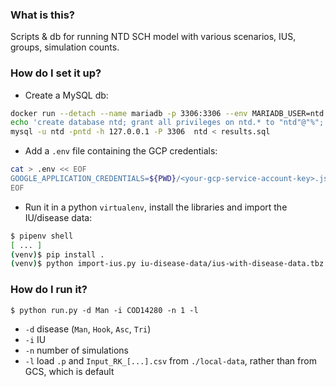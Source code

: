 ### What is this?

Scripts & db for running NTD SCH model with various scenarios, IUS, groups, simulation counts.

### How do I set it up?

- Create a MySQL db:

```bash
docker run --detach --name mariadb -p 3306:3306 --env MARIADB_USER=ntd --env MARIADB_PASSWORD=ntd --env MARIADB_ROOT_PASSWORD=ntd  mariadb:latest
echo 'create database ntd; grant all privileges on ntd.* to "ntd"@"%"; flush privileges;' | mysql -u root -pntd -h 127.0.0.1 -P 3306
mysql -u ntd -pntd -h 127.0.0.1 -P 3306  ntd < results.sql
```

- Add a `.env` file containing the GCP credentials:

```bash
cat > .env << EOF
GOOGLE_APPLICATION_CREDENTIALS=${PWD}/<your-gcp-service-account-key>.json
EOF
```

- Run it in a python `virtualenv`, install the libraries and import the IU/disease data:

```bash
$ pipenv shell
[ ... ]
(venv)$ pip install .
(venv)$ python import-ius.py iu-disease-data/ius-with-disease-data.tbz
```

### How do I run it?

```
$ python run.py -d Man -i COD14280 -n 1 -l
```

- `-d` disease (`Man`, `Hook`, `Asc`, `Tri`)
- `-i` IU
- `-n` number of simulations
- `-l` load `.p` and `Input_RK_[...].csv` from `./local-data`, rather than from GCS, which is default
